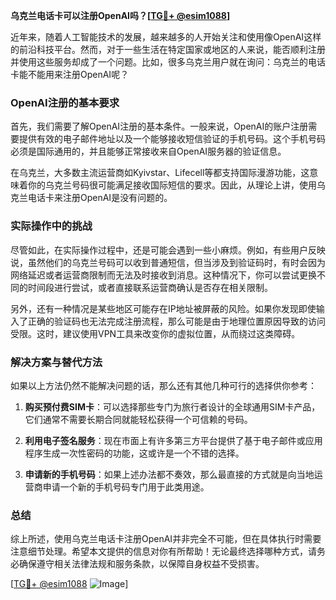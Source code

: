 **乌克兰电话卡可以注册OpenAI吗？[[TG💪+ @esim1088](https://t.me/s/esim1088)]**

近年来，随着人工智能技术的发展，越来越多的人开始关注和使用像OpenAI这样的前沿科技平台。然而，对于一些生活在特定国家或地区的人来说，能否顺利注册并使用这些服务却成了一个问题。比如，很多乌克兰用户就在询问：乌克兰的电话卡能不能用来注册OpenAI呢？

### OpenAI注册的基本要求

首先，我们需要了解OpenAI注册的基本条件。一般来说，OpenAI的账户注册需要提供有效的电子邮件地址以及一个能够接收短信验证的手机号码。这个手机号码必须是国际通用的，并且能够正常接收来自OpenAI服务器的验证信息。

在乌克兰，大多数主流运营商如Kyivstar、Lifecell等都支持国际漫游功能，这意味着你的乌克兰号码很可能满足接收国际短信的要求。因此，从理论上讲，使用乌克兰电话卡来注册OpenAI是没有问题的。

### 实际操作中的挑战

尽管如此，在实际操作过程中，还是可能会遇到一些小麻烦。例如，有些用户反映说，虽然他们的乌克兰号码可以收到普通短信，但当涉及到验证码时，有时会因为网络延迟或者运营商限制而无法及时接收到消息。这种情况下，你可以尝试更换不同的时间段进行尝试，或者直接联系运营商确认是否存在相关限制。

另外，还有一种情况是某些地区可能存在IP地址被屏蔽的风险。如果你发现即使输入了正确的验证码也无法完成注册流程，那么可能是由于地理位置原因导致的访问受限。这时，建议使用VPN工具来改变你的虚拟位置，从而绕过这类障碍。

### 解决方案与替代方法

如果以上方法仍然不能解决问题的话，那么还有其他几种可行的选择供你参考：

1. **购买预付费SIM卡**：可以选择那些专门为旅行者设计的全球通用SIM卡产品，它们通常不需要长期合同就能轻松获得一个可信赖的号码。
   
2. **利用电子签名服务**：现在市面上有许多第三方平台提供了基于电子邮件或应用程序生成一次性密码的功能，这或许是一个不错的选择。

3. **申请新的手机号码**：如果上述办法都不奏效，那么最直接的方式就是向当地运营商申请一个新的手机号码专门用于此类用途。

### 总结

综上所述，使用乌克兰电话卡注册OpenAI并非完全不可能，但在具体执行时需要注意细节处理。希望本文提供的信息对你有所帮助！无论最终选择哪种方式，请务必确保遵守相关法律法规和服务条款，以保障自身权益不受损害。

[[TG💪+ @esim1088](https://t.me/s/esim1088) ![Image](https://i.postimg.cc/4NQfJmqS/Snipaste-2025-05-13-00-14-12.png)]